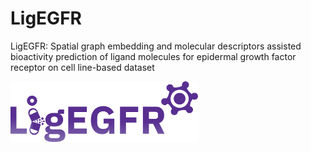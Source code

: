 # LigEGFR
LigEGFR: Spatial graph embedding and molecular descriptors assisted bioactivity prediction of ligand molecules for epidermal growth factor receptor on cell line-based dataset

<img src="ligegfr_logo.png" align="left" width="300">
